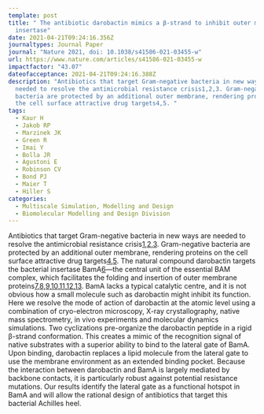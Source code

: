 ```yaml
---
template: post
title: " The antibiotic darobactin mimics a β-strand to inhibit outer membrane
  insertase"
date: 2021-04-21T09:24:16.356Z
journaltypes: Journal Paper
journal: "Nature 2021, doi: 10.1038/s41586-021-03455-w"
url: https://www.nature.com/articles/s41586-021-03455-w
impactfactor: "43.07"
dateofacceptance: 2021-04-21T09:24:16.388Z
description: "Antibiotics that target Gram-negative bacteria in new ways are
  needed to resolve the antimicrobial resistance crisis1,2,3. Gram-negative
  bacteria are protected by an additional outer membrane, rendering proteins on
  the cell surface attractive drug targets4,5. "
tags:
  - Kaur H
  - Jakob RP
  - Marzinek JK
  - Green R
  - Imai Y
  - Bolla JR
  - Agustoni E
  - Robinson CV
  - Bond PJ
  - Maier T
  - Hiller S
categories:
  - Multiscale Simulation, Modelling and Design
  - Biomolecular Modelling and Design Division
---
```

<!--StartFragment-->

Antibiotics that target Gram-negative bacteria in new ways are needed to resolve the antimicrobial resistance crisis[1](https://www.nature.com/articles/s41586-021-03455-w#ref-CR1 "Brown, E. D. & Wright, G. D. Antibacterial drug discovery in the resistance era. Nature 529, 336–343 (2016)."),[2](https://www.nature.com/articles/s41586-021-03455-w#ref-CR2 "Lewis, K. The science of antibiotic discovery. Cell 181, 29–45 (2020)."),[3](https://www.nature.com/articles/s41586-021-03455-w#ref-CR3 "Tacconelli, E. et al. Discovery, research, and development of new antibiotics: the WHO priority list of antibiotic-resistant bacteria and tuberculosis. Lancet Infect. Dis. 18, 318–327 (2018)."). Gram-negative bacteria are protected by an additional outer membrane, rendering proteins on the cell surface attractive drug targets[4](https://www.nature.com/articles/s41586-021-03455-w#ref-CR4 "Epand, R. M., Walker, C., Epand, R. F. & Magarvey, N. A. Molecular mechanisms of membrane targeting antibiotics. Biochim. Biophys. Acta 1858, 980–987 (2016)."),[5](https://www.nature.com/articles/s41586-021-03455-w#ref-CR5 "Srinivas, N. et al. Peptidomimetic antibiotics target outer-membrane biogenesis in Pseudomonas aeruginosa. Science 327, 1010–1013 (2010)."). The natural compound darobactin targets the bacterial insertase BamA[6](https://www.nature.com/articles/s41586-021-03455-w#ref-CR6 "Imai, Y. et al. A new antibiotic selectively kills Gram-negative pathogens. Nature 576, 459–464 (2019).")—the central unit of the essential BAM complex, which facilitates the folding and insertion of outer membrane proteins[7](https://www.nature.com/articles/s41586-021-03455-w#ref-CR7 "Bakelar, J., Buchanan, S. K. & Noinaj, N. The structure of the β-barrel assembly machinery complex. Science 351, 180–186 (2016)."),[8](https://www.nature.com/articles/s41586-021-03455-w#ref-CR8 "Doyle, M. T. & Bernstein, H. D. Bacterial outer membrane proteins assemble via asymmetric interactions with the BamA β-barrel. Nat. Commun. 10, 3358 (2019)."),[9](https://www.nature.com/articles/s41586-021-03455-w#ref-CR9 "Gu, Y. et al. Structural basis of outer membrane protein insertion by the BAM complex. Nature 531, 64–69 (2016)."),[10](https://www.nature.com/articles/s41586-021-03455-w#ref-CR10 "Iadanza, M. G. et al. Lateral opening in the intact β-barrel assembly machinery captured by cryo-EM. Nat. Commun. 7, 12865 (2016)."),[11](https://www.nature.com/articles/s41586-021-03455-w#ref-CR11 "Konovalova, A., Kahne, D. E. & Silhavy, T. J. Outer membrane biogenesis. Annu. Rev. Microbiol. 71, 539–556 (2017)."),[12](https://www.nature.com/articles/s41586-021-03455-w#ref-CR12 "Lee, J. et al. Formation of a β-barrel membrane protein is catalyzed by the interior surface of the assembly machine protein BamA. eLife 8, e49787 (2019)."),[13](https://www.nature.com/articles/s41586-021-03455-w#ref-CR13 "Noinaj, N. et al. Structural insight into the biogenesis of β-barrel membrane proteins. Nature 501, 385–390 (2013)."). BamA lacks a typical catalytic centre, and it is not obvious how a small molecule such as darobactin might inhibit its function. Here we resolve the mode of action of darobactin at the atomic level using a combination of cryo-electron microscopy, X-ray crystallography, native mass spectrometry, in vivo experiments and molecular dynamics simulations. Two cyclizations pre-organize the darobactin peptide in a rigid β-strand conformation. This creates a mimic of the recognition signal of native substrates with a superior ability to bind to the lateral gate of BamA. Upon binding, darobactin replaces a lipid molecule from the lateral gate to use the membrane environment as an extended binding pocket. Because the interaction between darobactin and BamA is largely mediated by backbone contacts, it is particularly robust against potential resistance mutations. Our results identify the lateral gate as a functional hotspot in BamA and will allow the rational design of antibiotics that target this bacterial Achilles heel.

<!--EndFragment-->
